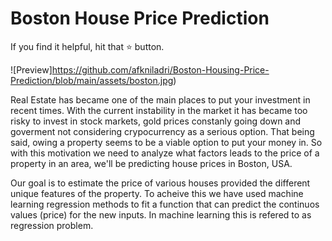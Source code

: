 # Boston House Price Prediction

If you find it helpful, hit that ⭐ button.

![Preview]https://github.com/afkniladri/Boston-Housing-Price-Prediction/blob/main/assets/boston.jpg)

Real Estate has became one of the main places to put your investment in recent times. With the current instability in the market it has became too risky to invest in stock markets, gold prices constanly going down and goverment not considering crypocurrency as a serious option. That being said, owing a property seems to be a viable option to put your money in. So with this motivation we need to analyze what factors leads to the price of a property in an area, we'll be predicting house prices in Boston, USA.


Our goal is to estimate the price of various houses provided the different unique features of the property. To acheive this we have used machine learning regression methods to fit a function that can predict the continuos values (price) for the new inputs. In machine learning this is refered to as regression problem.